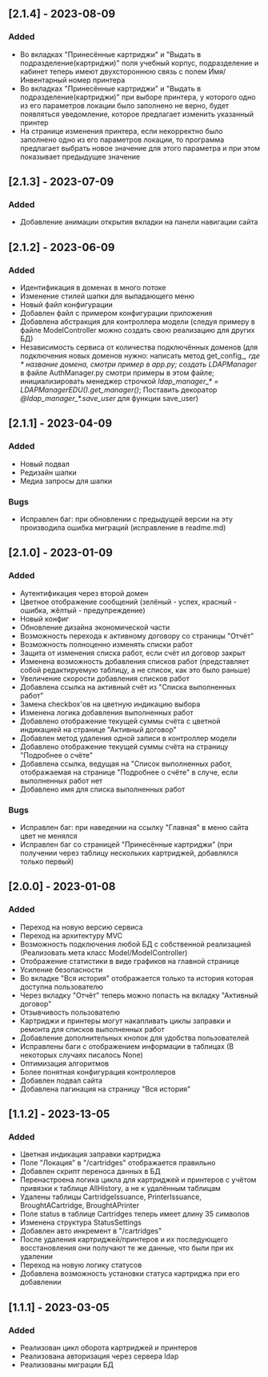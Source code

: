 ## [2.1.4] - 2023-08-09
### Added
- Во вкладках "Принесённые картриджи" и "Выдать в подразделение(картриджи)" поля учебный корпус, подразделение и кабинет теперь имеют двухстороннюю связь с полем Имя/Инвентарный номер принтера
- Во вкладках "Принесённые картриджи" и "Выдать в подразделение(картриджи)" при выборе принтера, у которого одно из его параметров локации было заполнено не верно, будет появляться уведомление, которое предлагает изменить указанный принтер
- На странице изменения принтера, если некорректно было заполнено одно из его параметров локации, то программа предлагает выбрать новое значение для этого параметра и при этом показывает предыдущее значение
## [2.1.3] - 2023-07-09
### Added
- Добавление анимации открытия вкладки на панели навигации сайта
## [2.1.2] - 2023-06-09
### Added
- Идентификация в доменах в много потоке
- Изменение стилей шапки для выпадающего меню
- Новый файл конфигурации
- Добавлен файл с примером конфигурации приложения
- Добавлена абстракция для контроллера модели (следуя примеру в файле ModelController можно создать свою реализацию для других БД)
- Независимость сервиса от количества подключённых доменов (для подключения новых доменов нужно: написать метод get_config_*, где * название домена, смотри пример в app.py; создать LDAPManager* в файле AuthManager.py смотри примеры в этом файле; инициализировать менеджер строчкой <i>ldap_manager_* = LDAPManagerEDU().get_manager()</i>; Поставить декоратор <i>@ldap_manager_*.save_user</i> для функции save_user)
## [2.1.1] - 2023-04-09
### Added
- Новый подвал
- Редизайн шапки
- Медиа запросы для шапки
### Bugs
- Исправлен баг: при обновлении с предыдущей версии на эту производила ошибка миграций (исправление в readme.md)
## [2.1.0] - 2023-01-09
### Added
- Аутентификация через второй домен
- Цветное отображение сообщений (зелёный - успех, красный - ошибка, жёлтый - предупреждение)
- Новый конфиг
- Обновление дизайна экономической части
- Возможность перехода к активному договору со страницы "Отчёт"
- Возможность полноценно изменять списки работ
- Защита от изменения списка работ, если счёт ил договор закрыт
- Изменена возможность добавления списков работ (представляет собой редактируемую таблицу, а не список, как это было раньше)
- Увеличение скорости добавления списков работ
- Добавлена ссылка на активный счёт из "Списка выполненных работ"
- Замена checkbox'ов на цветную индикацию выбора
- Изменена логика добавления выполненных работ
- Добавлено отображение текущей суммы счёта с цветной индикацией на странице "Активный договор"
- Добавлен метод удаления одной записи в контроллер модели
- Добавлено отображение текущей суммы счёта на страницу "Подробнее о счёте"
- Добавлена ссылка, ведущая на "Список выполненных работ, отображаемая на странице "Подробнее о счёте" в случе, если выполненных работ нет
- Добавлено имя для списка выполненных работ
### Bugs
- Исправлен баг: при наведении на ссылку "Главная" в меню сайта цвет не менялся
- Исправлен баг со страницей "Принесённые картриджи" (при получении через таблицу нескольких картриджей, добавлялся только первый)
## [2.0.0] - 2023-01-08
### Added
- Переход на новую версию сервиса
- Переход на архитектуру MVC
- Возможность подключения любой БД с собственной реализацией (Реализовать мета класс Model/ModelController)
- Отображение статистики в виде графиков на главной странице
- Усиление безопасности
- Во вкладке "Вся история" отображается только та история которая доступна пользователю
- Через вкладку "Отчёт" теперь можно попасть на вкладку "Активный договор"
- Отзывчивость пользователю
- Картриджи и принтеры могут накапливать циклы заправки и ремонта для списков выполненных работ
- Добавление дополнительных кнопок для удобства пользователей
- Исправлены баги с отображением информации в таблицах (В некоторых случаях писалось None)
- Оптимизация алгоритмов
- Более понятная конфигурация контроллеров
- Добавлен подвал сайта
- Добавлена пагинация на страницу "Вся история"
## [1.1.2] - 2023-13-05
### Added
- Цветная индикация заправки картриджа
- Поле "Локация" в "/cartridges" отображается правильно
- Добавлен скрипт переноса данных в БД
- Перенастроена логика цикла для картриджей и принтеров с учётом привязки к таблице AllHistory, а не к удалённым таблицам
- Удалены таблицы CartridgeIssuance, PrinterIssuance, BroughtACartridge, BroughtAPrinter
- Поле status в таблице Cartridges теперь имеет длину 35 символов
- Изменена структура StatusSettings
- Добавлен авто инкремент в "/cartridges"
- После удаления картриджей/принтеров и их последующего восстановления они получают те же данные, что были при их удалении
- Переход на новую логику статусов
- Добавлена возможность установки статуса картриджа при его добавлении
## [1.1.1] - 2023-03-05
### Added
- Реализован цикл оборота картриджей и принтеров
- Реализована авторизация через сервера ldap
- Реализованы миграции БД

